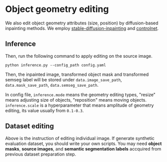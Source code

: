 # Object geometry editing
We also edit object geometry attributes (size, position) by diffusion-based inpainting methods. We employ [stable-diffusion-inpainting](https://modelscope.cn/models/ai-modelscope/stable-diffusion-inpainting) and [controlnet](https://huggingface.co/lllyasviel/control_v11p_sd15_seg).

## Inference
Then, run the following command to apply editing on the source image.
```shell
python inference.py --config_path config.yaml
```
Then, the inpainted image, transformed object mask and transformed semseg label will be stored under `data.image_save_path`, `data.mask_save_path`, `data.semseg_save_path`.

In config file, `inference.mode` means the geometry editing types, "resize" means adjusting size of objects, "reposition" means moving objects. `inference.scale` is a hyperparameter that means amplitude of geometry editing, its value usually from `0.1-0.3`.

## Dataset editing
Above is the instruction of editing individual image. If generate synthetic evaluation dataset, you should write your own scripts. You may need **object masks**, **source images**, and **semantic segmentation labels** accquired from previous dataset preparation step.
